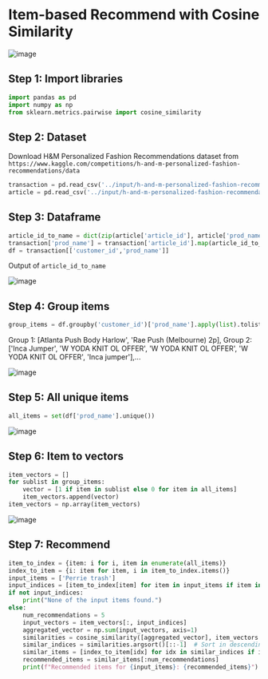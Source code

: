 # Item-based Recommend with Cosine Similarity

![image](https://github.com/hughiephan/DPL/assets/16631121/1a95331f-f2e5-4875-a495-7c544c3b6bf1)

## Step 1: Import libraries

```python
import pandas as pd
import numpy as np
from sklearn.metrics.pairwise import cosine_similarity
```

## Step 2: Dataset

Download H&M Personalized Fashion Recommendations dataset from `https://www.kaggle.com/competitions/h-and-m-personalized-fashion-recommendations/data`

```python
transaction = pd.read_csv('../input/h-and-m-personalized-fashion-recommendations/transactions_train.csv', nrows=100)
article = pd.read_csv('../input/h-and-m-personalized-fashion-recommendations/articles.csv')
```

## Step 3: Dataframe

```python
article_id_to_name = dict(zip(article['article_id'], article['prod_name']))
transaction['prod_name'] = transaction['article_id'].map(article_id_to_name)
df = transaction[['customer_id','prod_name']]
```

Output of `article_id_to_name`

![image](https://github.com/hughiephan/DPL/assets/16631121/424e5115-e3cf-4ebd-a9bf-63b33ef29f6e)

## Step 4: Group items

```python
group_items = df.groupby('customer_id')['prod_name'].apply(list).tolist()
```

Group 1: [Atlanta Push Body Harlow', 'Rae Push (Melbourne) 2p], Group 2: ['Inca Jumper', 'W YODA KNIT OL OFFER', 'W YODA KNIT OL OFFER', 'W YODA KNIT OL OFFER', 'Inca jumper'],...

![image](https://github.com/hughiephan/DPL/assets/16631121/e64dee94-9850-4bcb-a25f-3fdae15947df)

## Step 5: All unique items

```python
all_items = set(df['prod_name'].unique())
```

![image](https://github.com/hughiephan/DPL/assets/16631121/7a985a82-4c1a-4946-8ced-da87343332d2)

## Step 6: Item to vectors
```python
item_vectors = []
for sublist in group_items:
    vector = [1 if item in sublist else 0 for item in all_items]
    item_vectors.append(vector)    
item_vectors = np.array(item_vectors)
```

![image](https://github.com/hughiephan/DPL/assets/16631121/b7a3ebb7-0dba-4730-80ee-fab2226c5dd8)

## Step 7: Recommend
```python
item_to_index = {item: i for i, item in enumerate(all_items)}
index_to_item = {i: item for item, i in item_to_index.items()}
input_items = ['Perrie trash']
input_indices = [item_to_index[item] for item in input_items if item in item_to_index]
if not input_indices:
    print("None of the input items found.")
else:
    num_recommendations = 5
    input_vectors = item_vectors[:, input_indices]
    aggregated_vector = np.sum(input_vectors, axis=1)
    similarities = cosine_similarity([aggregated_vector], item_vectors.T)[0]
    similar_indices = similarities.argsort()[::-1]  # Sort in descending order
    similar_items = [index_to_item[idx] for idx in similar_indices if idx not in input_indices]
    recommended_items = similar_items[:num_recommendations]
    print(f"Recommended items for {input_items}: {recommended_items}")
```
